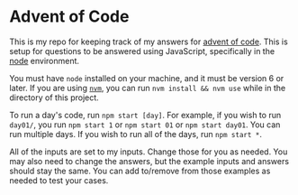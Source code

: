 # Advent of Code

This is my repo for keeping track of my answers for [advent of code][advent].
This is setup for questions to be answered using JavaScript, specifically in the
[node][node] environment.

You must have `node` installed on your machine, and it must be version 6 or
later. If you are using [`nvm`][nvm], you can run `nvm install && nvm use` while
in the directory of this project.

To run a day's code, run `npm start [day]`. For example, if you wish to run
`day01/`, you run `npm start 1` or `npm start 01` or `npm start day01`. You can
run multiple days. If you wish to run all of the days, run `npm start *`.

All of the inputs are set to my inputs. Change those for you as needed. You may
also need to change the answers, but the example inputs and answers should stay
the same. You can add to/remove from those examples as needed to test your
cases.

[advent]: http://adventofcode.com/
[node]: https://nodejs.org/en/
[nvm]: https://github.com/creationix/nvm
